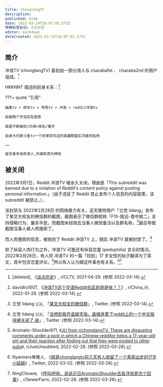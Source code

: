 ```yaml
---
title: chonglangTV
description:
published: true
date: 2022-03-14T16:07:02.575Z
特殊标签标记: #无标签
editor: markdown
dateCreated: 2022-03-14T16:07:02.575Z
---
```


## 简介

冲浪TV (chonglangTV) 最初由一部分浪人与 r/saraba1st 、 r/saraba2nd 的用户组成。[^n171wj]

[^n171wj]: [deleted], 《[谈点历史](https://web.archive.org/web/20220109185648/https://old.reddit.com/r/CLTV/comments/n171wj/谈点历史/)》, r/CLTV, 2021-04-29. (参照 2022-03-14).

HKKNNT 描述的前身关系：[^sf5qow]

[^sf5qow]: davidliu1007, 《[冲浪TV这个华语Reddit社区到底是啥？？](https://old.reddit.com/r/China_irl/comments/sf5qow/冲浪tv这个华语reddit社区到底是啥/hunwxei/)》, r/China_irl, 2022-01-29. (参照 2022-03-14).

???+ quote "引用"

    抽象tv > 修车tv > 带秀tv > 冲浪 > reddit冲浪tv

    前面两个字没实际意思

    就是不断被封/烂掉>改名/重开

    前身大约是斗鱼tv一个非常受欢迎的英雄联盟实况者的贴吧
    
    ……
    
    留言者多自称浪人,外面称其为神友

## 被关闭

2022年3月1日，Reddit 冲浪TV 被永久关闭，理由是「This subreddit was banned due to a violation of Reddit's content policy against posting personal information.」（由于违反了 Reddit 禁止发布个人信息的内容政策，该 subreddit 被禁止。），

该封禁与 2022年2月28日 的网络暴力有关，这天推特用户「立党 lidang」发布了某交大校友的微信群的截图，截图表示了微信群昵称「F10-致远-晋中姚二」支持侵略行为、屠杀平民，而截图未经隐去当事人微信备注以及群名称，[^0743]最后导致截图当事人被人肉搜索了。

[^0743]: 立党 lidang 🇺🇦, 「[某交大校友的微信群](https://twitter.com/lidangzzz/status/1498012522770743300)」, Twitter. (参照 2022-03-14).

而人肉搜索的信息，被放到了 Reddit 冲浪TV 上，随后 冲浪TV 就被封禁了。[^31605]

[^31605]: 立党 lidang 🇺🇦, 「[没想到我开盒姚天佑，直接连累了reddit上的一个中文版块被关闭了 😅](https://web.archive.org/web/20220301230807/https://twitter.com/lidangzzz/status/1498797082316050437)」, Twitter. (参照 2022-03-14).

除了纵容人肉行为之外，冲浪TV 可能还有纵容恋童 (pedophilia) 言论的情况。2022年2月28日，有人将 冲浪TV 的一篇「捡到」17 岁女性的帖子翻译为了英文，其中包含恋童评论。[^t36xcb]所以有人认为跟这件事也有关系。[^6010][^t39cim]

[^t36xcb]: Aromatic-Shoulder871, 《[JU from r/chonglangTV. These are disgusting comments under a post in which a Chinese redditor helps a 17-year-old girl and their reaction after finding out that they were posted to other subs](https://web.archive.org/web/20220228043432/https://www.reddit.com/gallery/t36xcb)》, r/JustUnsubbed, 2022-02-28. (参照 2022-03-28).

[^6010]: Nyanners单推人, 《[就是chonglangtv前几天有人收留了一个离家出走的17岁小姑娘](https://web.archive.org/web/20220302033707/https://twitter.com/joeywuyiqiu/status/1498864814155776010)》, Twitter, 2022-03-02. (参照 2022-03-28).

[^t39cim]: NingChoww, 《[呼叫吧母，说说近日AromaticShoulder去告洋状是怎个回事](www.reddit.com/r/SewerFarm/comments/t39cim/呼叫吧母说说近日aromaticshoulder去告洋状是怎个回事/)》, r/SewerFarm, 2022-02-28. (参照 2022-03-28).
